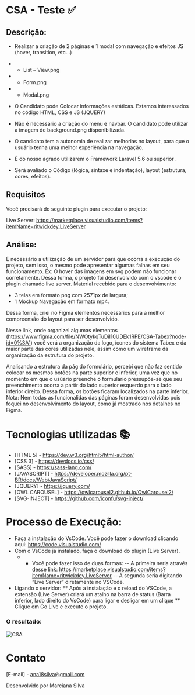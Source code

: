 # CSA - Teste :white_check_mark:

## Descrição:

- Realizar a criação de 2 páginas e 1 modal com navegação e efeitos JS (hover, transition, etc...)

 - - List – View.png<br>
 - - Form.png<br>
 - - Modal.png
 
- O Candidato pode Colocar informações estáticas. Estamos interessados no código HTML, CSS e JS (JQUERY)

- Não é necessário a criação do menu e navbar. O candidato pode utilizar a imagem de background.png disponibilizada.

- O candidato tem a autonomia de realizar melhorias no layout, para que o usuário tenha uma melhor experiência na navegação.

- É do nosso agrado utilizarem o Framework Laravel 5.6 ou superior .

- Será avaliado o Código (lógica, sintaxe e indentação), layout (estrutura, cores, efeitos).

## Requisitos

Você precisará do seguinte plugin para executar o projeto:

Live Server: https://marketplace.visualstudio.com/items?itemName=ritwickdey.LiveServer

## Análise:
É necessário a utilização de um servidor para que ocorra a execução do projeto, sem isso, o mesmo pode apresentar algumas falhas em seu funcionamento.
Ex: O hover das imagens em svg podem não funcionar corretamente. Dessa forma, o projeto foi desenvolvido com o vscode e o plugin chamado live server.
Material recebido para o desenvolvimento:
- 3 telas em formato png com 2571px de largura;
- 1 Mockup Navegação em formato mp4.

Dessa forma, criei no Figma elementos necessários para a melhor compreensão do layout para ser desenvolvido. 

Nesse link, onde organizei algumas elementos (https://www.figma.com/file/NWOtykqTuDiI10UDEk1RPE/CSA-Tabex?node-id=0%3A1) você verá a organização da logo, ícones do sistema Tabex e da maior parte das cores utilizadas nele, assim como um wireframe da organização da estrutura do projeto.

Analisando a estrutura da pág do formulário, percebi que não faz sentido colocar os mesmos botões na parte superior e inferior, uma vez que no momento em que o usúario preenche o formulário pressupõe-se que seu preenchimento ocorra a partir do lado superior esquerdo para o lado inferior direito. Dessa forma, os botões ficaram localizados na parte inferior.
Nota: Nem todas as funcionalidas das páginas foram desenvolvidas pois foquei no desenvolvimento do layout, como já mostrado nos detalhes no Figma.

# Tecnologias utilizadas :books:

* [HTML 5] - https://dev.w3.org/html5/html-author/
* [CSS 3] - https://devdocs.io/css/
* [SASS] - https://sass-lang.com/
* [JAVASCRIPT] - https://developer.mozilla.org/pt-BR/docs/Web/JavaScript/
* [JQUERY] - https://jquery.com/
* [OWL CAROUSEL] - https://owlcarousel2.github.io/OwlCarousel2/
* [SVG-INJECT] - https://github.com/iconfu/svg-inject/


# Processo de Execução:

* Faça a instalação do VsCode. Você pode fazer o download clicando aqui: https://code.visualstudio.com/
* Com o VsCode já instalado, faça o download do plugin (Live Server). 
  - - Você pode fazer isso de duas formas: 
      -- A primeira seria através desse link: https://marketplace.visualstudio.com/items?itemName=ritwickdey.LiveServer
      -- A segunda seria digitando “Live Server” diretamente no VSCode.
* Ligando o servidor:
     ** Após a instalação e o reload do VSCode, a extensão (Live Server) criará um atalho na barra de status (Barra inferior, lado direito do VsCode) para ligar e desligar em um clique
     ** Clique em Go Live e execute o projeto.

### O resultado:
![CSA](assets/Designer/20210216_205715.gif)


# Contato
[E-mail] - ana18silva@gmail.com

Desenvolvido por Marciana Silva
